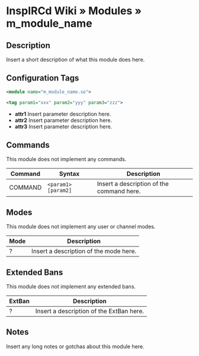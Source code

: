 # InspIRCd Wiki &raquo; Modules &raquo; m_module_name

## Description

Insert a short description of what this module does here.

## Configuration Tags

```XML
<module name="m_module_name.so">
```

```XML
<tag param1="xxx" param2="yyy" param3="zzz">
```

* **attr1** Insert parameter description here.
* **attr2** Insert parameter description here.
* **attr3** Insert parameter description here.

## Commands

This module does not implement any commands.

Command    | Syntax              | Description
---------- | ------------------- | -----------
COMMAND    | `<param1> [param2]` | Insert a description of the command here.

## Modes

This module does not implement any user or channel modes.

Mode | Description
---- | -----------
?    | Insert a description of the mode here.

## Extended Bans

This module does not implement any extended bans.

ExtBan | Description
------ | -----------
?      | Insert a description of the ExtBan here.

## Notes

Insert any long notes or gotchas about this module here.
